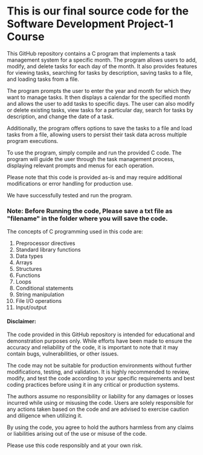 # This is our final source code for the Software Development Project-1 Course

This GitHub repository contains a C program that implements a task management system for a specific month. The program allows users to add, modify, and delete tasks for each day of the month. It also provides features for viewing tasks, searching for tasks by description, saving tasks to a file, and loading tasks from a file.

The program prompts the user to enter the year and month for which they want to manage tasks. It then displays a calendar for the specified month and allows the user to add tasks to specific days. The user can also modify or delete existing tasks, view tasks for a particular day, search for tasks by description, and change the date of a task.

Additionally, the program offers options to save the tasks to a file and load tasks from a file, allowing users to persist their task data across multiple program executions.

To use the program, simply compile and run the provided C code. The program will guide the user through the task management process, displaying relevant prompts and menus for each operation.

Please note that this code is provided as-is and may require additional modifications or error handling for production use.

We have successfully tested and run the program. 

### Note: Before Running the code, Please save a txt file as "filename" in the folder where you will save the code. 

The concepts of C programming used in this code are:

1. Preprocessor directives
2. Standard library functions
3. Data types
4. Arrays
5. Structures
6. Functions
7. Loops
8. Conditional statements
9. String manipulation
10. File I/O operations
11. Input/output


#### Disclaimer: 

The code provided in this GitHub repository is intended for educational and demonstration purposes only. While efforts have been made to ensure the accuracy and reliability of the code, it is important to note that it may contain bugs, vulnerabilities, or other issues. 

The code may not be suitable for production environments without further modifications, testing, and validation. It is highly recommended to review, modify, and test the code according to your specific requirements and best coding practices before using it in any critical or production systems.

The authors assume no responsibility or liability for any damages or losses incurred while using or misusing the code. Users are solely responsible for any actions taken based on the code and are advised to exercise caution and diligence when utilizing it.

By using the code, you agree to hold the authors harmless from any claims or liabilities arising out of the use or misuse of the code.

Please use this code responsibly and at your own risk.

